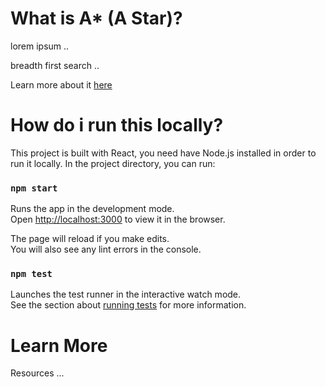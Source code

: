 # What is A\* (A Star)?

lorem ipsum ..

breadth first search ..

Learn more about it [here](https://www.redblobgames.com/pathfinding/a-star/introduction.html)

# How do i run this locally?

This project is built with React, you need have Node.js installed in order to run it locally. In the project directory, you can run:

### `npm start`

Runs the app in the development mode.\
Open [http://localhost:3000](http://localhost:3000) to view it in the browser.

The page will reload if you make edits.\
You will also see any lint errors in the console.

### `npm test`

Launches the test runner in the interactive watch mode.\
See the section about [running tests](https://facebook.github.io/create-react-app/docs/running-tests) for more information.

# Learn More

Resources ...
